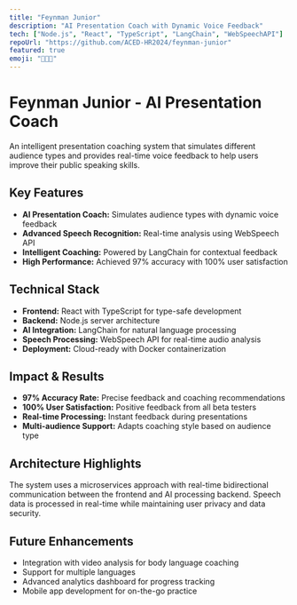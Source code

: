 ```yaml
---
title: "Feynman Junior"
description: "AI Presentation Coach with Dynamic Voice Feedback"
tech: ["Node.js", "React", "TypeScript", "LangChain", "WebSpeechAPI"]
repoUrl: "https://github.com/ACED-HR2024/feynman-junior"
featured: true
emoji: "🚀🤖💡"
---
```


# Feynman Junior - AI Presentation Coach

An intelligent presentation coaching system that simulates different audience types and provides real-time voice feedback to help users improve their public speaking skills.

## Key Features

- **AI Presentation Coach:** Simulates audience types with dynamic voice feedback
- **Advanced Speech Recognition:** Real-time analysis using WebSpeech API
- **Intelligent Coaching:** Powered by LangChain for contextual feedback
- **High Performance:** Achieved 97% accuracy with 100% user satisfaction

## Technical Stack

- **Frontend:** React with TypeScript for type-safe development
- **Backend:** Node.js server architecture
- **AI Integration:** LangChain for natural language processing
- **Speech Processing:** WebSpeech API for real-time audio analysis
- **Deployment:** Cloud-ready with Docker containerization

## Impact & Results

- **97% Accuracy Rate:** Precise feedback and coaching recommendations
- **100% User Satisfaction:** Positive feedback from all beta testers
- **Real-time Processing:** Instant feedback during presentations
- **Multi-audience Support:** Adapts coaching style based on audience type

## Architecture Highlights

The system uses a microservices approach with real-time bidirectional communication between the frontend and AI processing backend. Speech data is processed in real-time while maintaining user privacy and data security.

## Future Enhancements

- Integration with video analysis for body language coaching
- Support for multiple languages
- Advanced analytics dashboard for progress tracking
- Mobile app development for on-the-go practice 